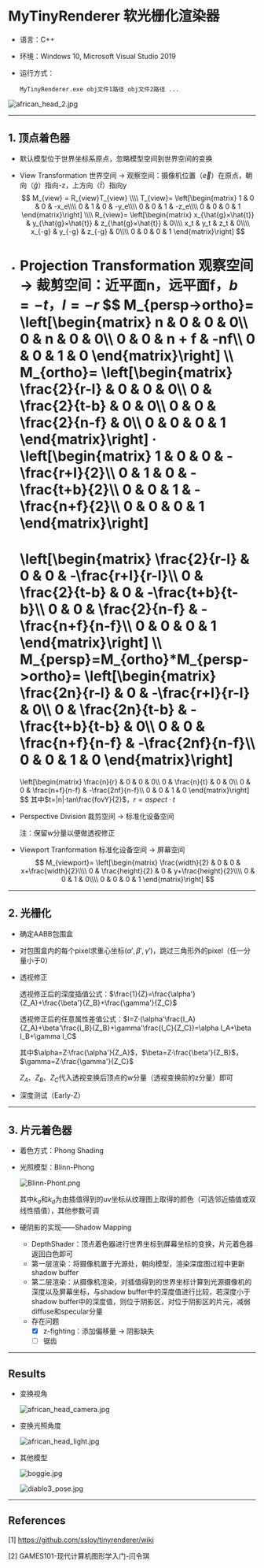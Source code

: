 # MyTinyRenderer 软光栅化渲染器

* 语言：C++

* 环境：Windows 10, Microsoft Visual Studio 2019

* 运行方式：

  ```
  MyTinyRenderer.exe obj文件1路径 obj文件2路径 ...
  ```

![african_head_2.jpg](https://raw.githubusercontent.com/mboath/MyTinyRenderer/main/images/african_head_2.jpg)

---

## 1. 顶点着色器

* 默认模型位于世界坐标系原点，忽略模型空间到世界空间的变换

* View Transformation 世界空间 -> 观察空间：摄像机位置（$\vec{e}$）在原点，朝向（$\hat{g}$）指向-z，上方向（$\hat{t}$）指向y
  $$
  M_{view} = R_{view}T_{view}
  \\\\
  T_{view}=
  \left[\begin{matrix}
  1 & 0 & 0 & -x_e\\\\
  0 & 1 & 0 & -y_e\\\\
  0 & 0 & 1 & -z_e\\\\
  0 & 0 & 0 & 1
  \end{matrix}\right]
  \\\\
  R_{view}=
  \left[\begin{matrix}
  x_{\hat{g}×\hat{t}} & y_{\hat{g}×\hat{t}} & z_{\hat{g}×\hat{t}} & 0\\\\
  x_t & y_t & z_t & 0\\\\
  x_{-g} & y_{-g} & z_{-g} & 0\\\\
  0 & 0 & 0 & 1
  \end{matrix}\right]
  $$

* Projection Transformation 观察空间 -> 裁剪空间：近平面n，远平面f，$b=-t$，$l=-r$
  $$
  M_{persp->ortho}=
  \left[\begin{matrix}
  n & 0 & 0 & 0\\\\
  0 & n & 0 & 0\\\\
  0 & 0 & n + f & -nf\\\\
  0 & 0 & 1 & 0
  \end{matrix}\right]
  \\\\
  M_{ortho}=
  \left[\begin{matrix}
  \frac{2}{r-l} & 0 & 0 & 0\\\\
  0 & \frac{2}{t-b} & 0 & 0\\\\
  0 & 0 & \frac{2}{n-f} & 0\\\\
  0 & 0 & 0 & 1
  \end{matrix}\right]
  ·
  \left[\begin{matrix}
  1 & 0 & 0 & -\frac{r+l}{2}\\\\
  0 & 1 & 0 & -\frac{t+b}{2}\\\\
  0 & 0 & 1 & -\frac{n+f}{2}\\\\
  0 & 0 & 0 & 1
  \end{matrix}\right]
  =
  \left[\begin{matrix}
  \frac{2}{r-l} & 0 & 0 & -\frac{r+l}{r-l}\\\\
  0 & \frac{2}{t-b} & 0 & -\frac{t+b}{t-b}\\\\
  0 & 0 & \frac{2}{n-f} & -\frac{n+f}{n-f}\\\\
  0 & 0 & 0 & 1
  \end{matrix}\right]
  \\\\
  M_{persp}=M_{ortho}*M_{persp->ortho}=
  \left[\begin{matrix}
  \frac{2n}{r-l} & 0 & -\frac{r+l}{r-l} & 0\\\\
  0 & \frac{2n}{t-b} & -\frac{t+b}{t-b} & 0\\\\
  0 & 0 & \frac{n+f}{n-f} & -\frac{2nf}{n-f}\\\\
  0 & 0 & 1 & 0
  \end{matrix}\right]
  =
  \left[\begin{matrix}
  \frac{n}{r} & 0 & 0 & 0\\\\
  0 & \frac{n}{t} & 0 & 0\\\\
  0 & 0 & \frac{n+f}{n-f} & -\frac{2nf}{n-f}\\\\
  0 & 0 & 1 & 0
  \end{matrix}\right]
  $$
  其中$t=|n|·tan\frac{fovY}{2}$，$r=aspect·t$

* Perspective Division 裁剪空间 -> 标准化设备空间

  注：保留w分量以便做透视修正

* Viewport Tranformation 标准化设备空间 -> 屏幕空间
  $$
  M_{viewport}=
  \left[\begin{matrix}
  \frac{width}{2} & 0 & 0 & x+\frac{width}{2}\\\\
  0 & \frac{height}{2} & 0 & y+\frac{height}{2}\\\\
  0 & 0 & 1 & 0\\\\
  0 & 0 & 0 & 1
  \end{matrix}\right]
  $$

---

## 2. 光栅化

* 确定AABB包围盒

* 对包围盒内的每个pixel求重心坐标$(\alpha',\beta',\gamma')$，跳过三角形外的pixel（任一分量小于0）

* 透视修正

  透视修正后的深度插值公式：$\frac{1}{Z}=\frac{\alpha'}{Z_A}+\frac{\beta'}{Z_B}+\frac{\gamma'}{Z_C}$

  透视修正后的任意属性差值公式：$I=Z·(\alpha'\frac{I_A}{Z_A}+\beta'\frac{I_B}{Z_B}+\gamma'\frac{I_C}{Z_C})=\alpha I_A+\beta I_B+\gamma I_C$

  其中$\alpha=Z·\frac{\alpha'}{Z_A}$，$\beta=Z·\frac{\beta'}{Z_B}$，$\gamma=Z·\frac{\gamma'}{Z_C}$

  $Z_A$、$Z_B$、$Z_C$代入透视变换后顶点的w分量（透视变换前的z分量）即可

* 深度测试（Early-Z）

---

## 3. 片元着色器

* 着色方式：Phong Shading

* 光照模型：Blinn-Phong

  ![Blinn-Phont.png](https://raw.githubusercontent.com/mboath/MyTinyRenderer/main/images/Blinn-Phong.png)

  其中$k_a$和$k_d$为由插值得到的uv坐标从纹理图上取得的颜色（可选邻近插值或双线性插值），其他参数可调

* 硬阴影的实现——Shadow Mapping
  * DepthShader：顶点着色器进行世界坐标到屏幕坐标的变换，片元着色器返回白色即可
  * 第一层渲染：将摄像机置于光源处，朝向模型，渲染深度图过程中更新shadow buffer
  * 第二层渲染：从摄像机渲染，对插值得到的世界坐标计算到光源摄像机的深度以及屏幕坐标，与shadow buffer中的深度值进行比较，若深度小于shadow buffer中的深度值，则位于阴影区，对位于阴影区的片元，减弱diffuse和specular分量
  * 存在问题
    - [x] z-fighting：添加偏移量 -> 阴影缺失 
    - [ ] 锯齿

---

## Results

* 变换视角

  ![african_head_camera.jpg](https://raw.githubusercontent.com/mboath/MyTinyRenderer/main/images/african_head_camera.jpg)

* 变换光照角度

  ![african_head_light.jpg](https://raw.githubusercontent.com/mboath/MyTinyRenderer/main/images/african_head_light.jpg)

* 其他模型

  ![boggie.jpg](https://raw.githubusercontent.com/mboath/MyTinyRenderer/main/images/boggie.jpg)

  ![diablo3_pose.jpg](https://raw.githubusercontent.com/mboath/MyTinyRenderer/main/images/diablo3_pose.jpg)

---

## References

[1] https://github.com/ssloy/tinyrenderer/wiki

[2] GAMES101-现代计算机图形学入门-闫令琪
